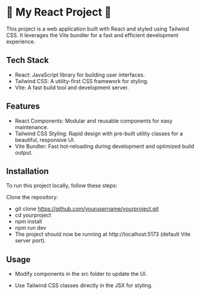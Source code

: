 # 🧡 My React Project 🚀
This project is a web application built with React and styled using Tailwind CSS. It leverages the Vite bundler for a fast and efficient development experience.

## Tech Stack
- React: JavaScript library for building user interfaces.
- Tailwind CSS: A utility-first CSS framework for styling.
- Vite: A fast build tool and development server.
## Features
- React Components: Modular and reusable components for easy maintenance.
- Tailwind CSS Styling: Rapid design with pre-built utility classes for a beautiful, responsive UI.
- Vite Bundler: Fast hot-reloading during development and optimized build output.
## Installation
To run this project locally, follow these steps:

Clone the repository:

- git clone https://github.com/yourusername/yourproject.git
- cd yourproject
- npm install
- npm run dev
- The project should now be running at http://localhost:5173 (default Vite server port).

## Usage
- Modify components in the src folder to update the UI.

- Use Tailwind CSS classes directly in the JSX for styling.





